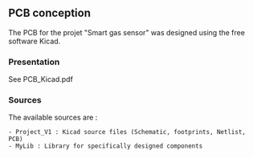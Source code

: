 ## PCB conception

The PCB for the projet "Smart gas sensor" was designed using the free software Kicad.

### Presentation

See PCB_Kicad.pdf

### Sources

The available sources are :

	- Project_V1 : Kicad source files (Schematic, footprints, Netlist, PCB)
	- MyLib : Library for specifically designed components 